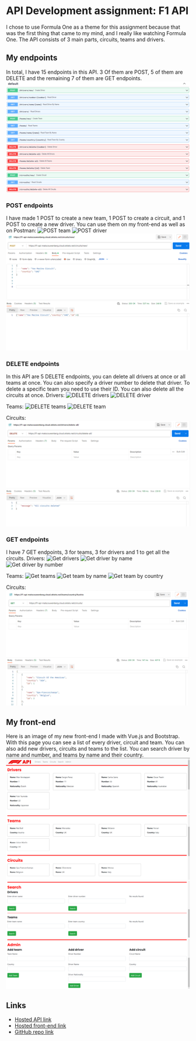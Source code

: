 # API Development assignment: F1 API
I chose to use Formula One as a theme for this assignment because that was the first thing that came to my mind, and I really like watching Formula One. The API consists of 3 main parts, circuits, teams and drivers.

## My endpoints
In total, I have 15 endpoints in this API. 3 Of them are POST, 5 of them are DELETE and the remaining 7 of them are GET endpoints.
![Endpoints](img/endpoints2.png)

### POST endpoints
I have made 1 POST to create a new team, 1 POST to create a circuit, and 1 POST to create a new driver. You can use them on my front-end as well as on Postman:
![POST team](img/postteam.png)
![POST driver](img/postdriver.png)
![POST circuit](img/postcircuit.png)

### DELETE endpoints
In this API are 5 DELETE endpoints, you can delete all drivers at once or all teams at once. You can also specify a driver number to delete that driver. To delete a specific team you need to use their ID. You can also delete all the circuits at once.
Drivers:
![DELETE drivers](img/deletedrivers.png)
![DELETE driver](img/deletedriver.png)

Teams:
![DELETE teams](img/deleteteams.png)
![DELETE team](img/deleteteam.png)

Circuits:
![DELETE circuits](img/deletecircuits.png)

### GET endpoints
I have 7 GET endpoints, 3 for teams, 3 for drivers and 1 to get all the circuits.
Drivers:
![Get drivers](img/getdrivers.png)
![Get driver by name](img/getdriver_name.png)
![Get driver by number](img/getdriver_number.png)

Teams:
![Get teams](img/getdrivers.png)
![Get team by name](img/getteam_name.png)
![Get team by country](img/getteam_country.png)

Circuits:
![Get circuits](img/getcircuits.png)

## My front-end
Here is an image of my new front-end I made with Vue.js and Bootstrap. With this page you can see a list of every driver, circuit and team. You can also add new drivers, circuits and teams to the list. You can search driver by name and number, and teams by name and their country.
![Frontend first part](img/frontend_1.png)
![Frontend second part](img/frontend_2.png)
![Frontend third part](img/frontend_3.png)
![Frontend fourth part](img/frontend_4.png)

## Links
-  [Hosted API link](https://f1-api-matscouwenberg.cloud.okteto.net/)
-  [Hosted front-end link](https://stellular-gelato-a0cab1.netlify.app/)
-  [GitHub repo link](https://github.com/MatsCouwenberg/API_dev_2)
